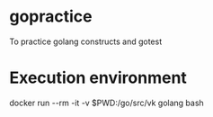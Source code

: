# gopractice
To practice golang constructs and gotest

# Execution environment
docker run --rm -it -v $PWD:/go/src/vk golang bash
